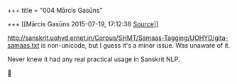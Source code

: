 +++
title = "004 Mārcis Gasūns"

+++
[[Mārcis Gasūns	2015-07-19, 17:12:38 [Source](https://groups.google.com/g/samskrita/c/3RqmfeUS9ks)]]



<http://sanskrit.uohyd.ernet.in/Corpus/SHMT/Samaas-Tagging/UOHYD/gita-samaas.txt> is non-unicode, but I guess it's a minor issue. Was unaware of it.

Never knew it had any real practical usage in Sanskrit NLP.



